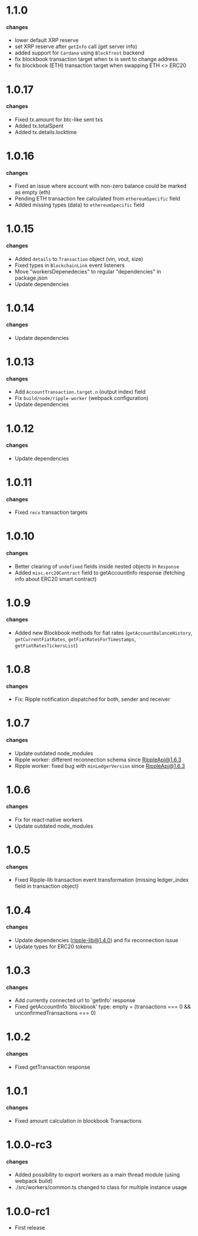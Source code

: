 # 1.1.0

#### changes
- lower default XRP reserve
- set XRP reserve after `getInfo` call (get server info)
- added support for `Cardano` using `Blockfrost` backend
- fix blockbook transaction target when tx is sent to change address
- fix blockbook (ETH) transaction target when swapping ETH <> ERC20

# 1.0.17

#### changes
- Fixed tx.amount for btc-like sent txs
- Added tx.totalSpent
- Added tx.details.locktime
# 1.0.16

#### changes
- Fixed an issue where account with non-zero balance could be marked as empty (eth)
- Pending ETH transaction fee calculated from `ethereumSpecific` field
- Added missing types (data) to `ethereumSpecific` field

# 1.0.15

#### changes
-   Added `details` to `Transaction` object (vin, vout, size)
-   Fixed types in `BlockchainLink` event listeners
-   Move "workersDepenedecies" to regular "dependencies" in package.json
-   Update dependencies

# 1.0.14

#### changes

-   Update dependencies

# 1.0.13

#### changes

-   Add `AccountTransaction.target.n` (output index) field
-   Fix `build/node/ripple-worker` (webpack configuration)
-   Update dependencies

# 1.0.12

#### changes

-   Update dependencies

# 1.0.11

#### changes

-   Fixed `recv` transaction targets

# 1.0.10

#### changes

-   Better clearing of `undefined` fields inside nested objects in `Response`
-   Added `misc.erc20Contract` field to getAccountInfo response (fetching info about ERC20 smart contract)

# 1.0.9

#### changes

-   Added new Blockbook methods for fiat rates (`getAccountBalanceHistory`, `getCurrentFiatRates`, `getFiatRatesForTimestamps`, `getFiatRatesTickersList`)

# 1.0.8

#### changes

-   Fix: Ripple notification dispatched for both, sender and receiver

# 1.0.7

#### changes

-   Update outdated node_modules
-   Ripple worker: different reconnection schema since RippleApi@1.6.3
-   Ripple worker: fixed bug with `minLedgerVersion` since RippleApi@1.6.3

# 1.0.6

#### changes

-   Fix for react-native workers
-   Update outdated node_modules

# 1.0.5

#### changes

-   Fixed Ripple-lib transaction event transformation (missing ledger_index field in transaction object)

# 1.0.4

#### changes

-   Update dependencies (ripple-lib@1.4.0) and fix reconnection issue
-   Update types for ERC20 tokens

# 1.0.3

#### changes

-   Add currently connected url to 'getInfo' response
-   Fixed getAccountInfo 'blockbook' type: empty = (transactions === 0 && unconfirmedTransactions === 0)

# 1.0.2

#### changes

-   Fixed getTransaction response

# 1.0.1

#### changes

-   Fixed amount calculation in blockbook Transactions

# 1.0.0-rc3

#### changes

-   Added possibility to export workers as a main thread module (using webpack build)
-   ./src/workers/common.ts changed to class for multiple instance usage

# 1.0.0-rc1

-   First release
